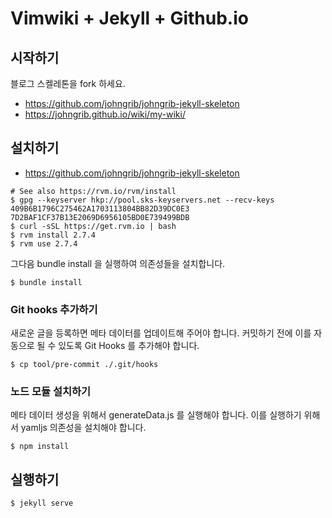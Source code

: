# Vimwiki + Jekyll + Github.io

## 시작하기

블로그 스켈레톤을 fork 하세요.

- https://github.com/johngrib/johngrib-jekyll-skeleton
- https://johngrib.github.io/wiki/my-wiki/

## 설치하기

- https://github.com/johngrib/johngrib-jekyll-skeleton

```
# See also https://rvm.io/rvm/install
$ gpg --keyserver hkp://pool.sks-keyservers.net --recv-keys 409B6B1796C275462A1703113804BB82D39DC0E3 7D2BAF1CF37B13E2069D6956105BD0E739499BDB
$ curl -sSL https://get.rvm.io | bash
$ rvm install 2.7.4
$ rvm use 2.7.4
```

그다음 bundle install 을 실행하여 의존성들을 설치합니다.

```
$ bundle install
```

### Git hooks 추가하기 

새로운 글을 등록하면 메타 데이터를 업데이트해 주어야 합니다. 커밋하기 전에 이를 자동으로 될 수 있도록 Git Hooks 를 추가해야 합니다.

```
$ cp tool/pre-commit ./.git/hooks
```

### 노드 모듈 설치하기

메타 데이터 생성을 위해서 generateData.js 를 실행해야 합니다. 이를 실행하기 위해서 yamljs 의존성을 설치해야 합니다.

```
$ npm install
```

## 실행하기

```
$ jekyll serve
```


